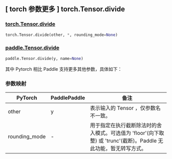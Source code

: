## [ torch 参数更多 ] torch.Tensor.divide

### [torch.Tensor.divide](https://pytorch.org/docs/stable/generated/torch.Tensor.divide.html#torch-tensor-divide)

```python
torch.Tensor.divide(other, *, rounding_mode=None)
```

### [paddle.Tensor.divide](https://www.paddlepaddle.org.cn/documentation/docs/zh/api/paddle/Tensor_cn.html#divide-y-name-none)

```python
paddle.Tensor.divide(y, name=None)
```

其中 Pytorch 相比 Paddle 支持更多其他参数，具体如下：

### 参数映射

| PyTorch       | PaddlePaddle | 备注                                                                                |
| ------------- | ------------ | ----------------------------------------------------------------------------------- |
| other         | y            | 表示输入的 Tensor ，仅参数名不一致。                                                   |
| rounding_mode | -            | 用于指定在执行截断除法时的舍入模式。可选值为 'floor'(向下取整) 或 'trunc'(截断)。Paddle 无此功能，暂无转写方式。|
